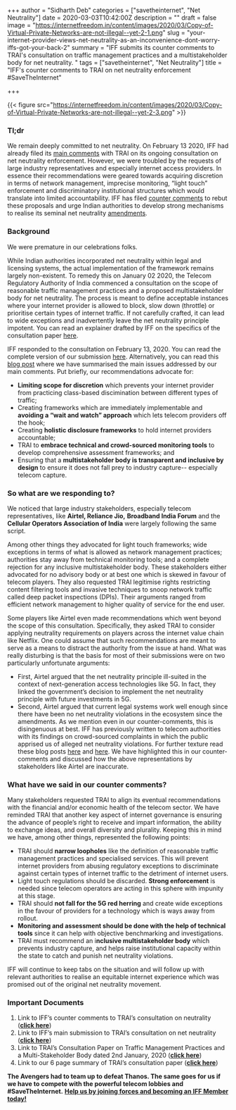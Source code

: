 +++
author = "Sidharth Deb"
categories = ["savetheinternet", "Net Neutrality"]
date = 2020-03-03T10:42:00Z
description = ""
draft = false
image = "https://internetfreedom.in/content/images/2020/03/Copy-of-Virtual-Private-Networks-are-not-illegal--yet-2-1.png"
slug = "your-internet-provider-views-net-neutrality-as-an-inconvenience-dont-worry-iffs-got-your-back-2"
summary = "IFF submits its counter comments to TRAI's consultation on traffic management practices and a multistakeholder body for net neutrality. "
tags = ["savetheinternet", "Net Neutrality"]
title = "IFF's counter comments to TRAI on net neutrality enforcement #SaveTheInternet"

+++


{{< figure src="https://internetfreedom.in/content/images/2020/03/Copy-of-Virtual-Private-Networks-are-not-illegal--yet-2-3.png" >}}

### Tl;dr

We remain deeply committed to net neutrality. On February 13 2020, IFF had already filed its [main comments](https://main.trai.gov.in/sites/default/files/Internet_Freedom_Foundation_14022020.pdf) with TRAI on its ongoing consultation on net neutrality enforcement. However, we were troubled by the requests of large industry representatives and especially internet access providers. In essence their recommendations were geared towards acquiring discretion in terms of network management, imprecise monitoring, “light touch” enforcement and discriminatory institutional structures which would translate into limited accountability. IFF has filed [counter comments](https://main.trai.gov.in/sites/default/files/Internet_Freedom_Foundation_03032020.pdf) to rebut these proposals and urge Indian authorities to develop strong mechanisms to realise its seminal net neutrality [amendments](https://dot.gov.in/sites/default/files/DoT%20Letter%20on%20Net%20Neutrality%20Regulatory%20Framework%20dated%2031%2007%202018_0.pdf?download=1).

### Background

We were premature in our celebrations folks.

While Indian authorities incorporated net neutrality within legal and licensing systems, the actual implementation of the framework remains largely non-existent. To remedy this on January 02 2020, the Telecom Regulatory Authority of India commenced a consultation on the scope of reasonable traffic management practices and a proposed multistakeholder body for net neutrality. The process is meant to define acceptable instances where your internet provider is allowed to block, slow down (throttle) or prioritise certain types of internet traffic. If not carefully crafted, it can lead to wide exceptions and inadvertently leave the net neutrality principle impotent. You can read an explainer drafted by IFF on the specifics of the consultation paper [here](https://docs.google.com/document/d/1lWma5roqYKxueely_LwN0zfxyltwnfptsUpet_stjNE/edit).

IFF responded to the consultation on February 13, 2020. You can read the complete version of our submission [here](https://main.trai.gov.in/sites/default/files/Internet_Freedom_Foundation_14022020.pdf). Alternatively, you can read this [blog post](https://internetfreedom.in/on-valentines-we-send-a-love-letter-for-net-neutrality-to-trai-savetheinternet/) where we have summarised the main issues addressed by our main comments. Put briefly, our recommendations advocate for:

* **Limiting scope for discretion** which prevents your internet provider from practicing class-based discimination between different types of traffic;
* Creating frameworks which are immediately implementable and **avoiding a “wait and watch” approach** which lets telecom providers off the hook;
* Creating **holistic disclosure frameworks** to hold internet providers accountable;
* TRAI to **embrace technical and crowd-sourced monitoring tools** to develop comprehensive assessment frameworks; and
* Ensuring that a **multistakeholder body is transparent and inclusive by design** to ensure it does not fall prey to industry capture-- especially telecom capture.

### So what are we responding to?

We noticed that large industry stakeholders, especially telecom representatives, like **Airtel, Reliance Jio,**  **Broadband India Forum** and the **Cellular Operators Association of India** were largely following the same script.

Among other things they advocated for light touch frameworks; wide exceptions in terms of what is allowed as network management practices; authorities stay away from technical monitoring tools; and a complete rejection for any inclusive multistakeholder body. These stakeholders either advocated for no advisory body or at best one which is skewed in favour of telecom players. They also requested TRAI legitimise rights restricting content filtering tools and invasive techniques to snoop network traffic called deep packet inspections (DPIs). Their arguments ranged from efficient network management to higher quality of service for the end user.

Some players like Airtel even made recommendations which went beyond the scope of this consultation. Specifically, they asked TRAI to consider applying neutrality requirements on players across the internet value chain like Netflix. One could assume that such recommendations are meant to serve as a means to distract the authority from the issue at hand. What was really disturbing is that the basis for most of their submissions were on two particularly unfortunate arguments:

* First, Airtel argued that the net neutrality principle ill-suited in the context of next-generation access technologies like 5G. In fact, they linked the government’s decision to implement the net neutrality principle with future investments in 5G.
* Second, Airtel argued that current legal systems work well enough since there have been no net neutrality violations in the ecosystem since the amendments. As we mention even in our counter-comments, this is disingenuous at best. IFF has previously written to telecom authorities with its findings on crowd-sourced complaints in which the public apprised us of alleged net neutrality violations. For further texture read these blog posts [here](https://internetfreedom.in/what-the-block-our-net-neutrality-rules-require-a-monitoring-and-enforcement-structure/) and [here](https://internetfreedom.in/net-neutrality-in-india-needs-to-find-its-bearings/). We have highlighted this in our counter-comments and discussed how the above representations by stakeholders like Airtel are inaccurate.

### What have we said in our counter comments?

Many stakeholders requested TRAI to align its eventual recommendations with the financial and/or economic health of the telecom sector. We have reminded TRAI that another key aspect of internet governance is ensuring the advance of people’s right to receive and impart information, the ability to exchange ideas, and overall diversity and plurality. Keeping this in mind we have, among other things, represented the following points:

* TRAI should **narrow loopholes** like the definition of reasonable traffic management practices and specialised services. This will prevent internet providers from abusing regulatory exceptions to discriminate against certain types of internet traffic to the detriment of internet users.
* Light touch regulations should be discarded. **Strong enforcement** is needed since telecom operators are acting in this sphere with impunity at this stage.
* TRAI should **not fall for the 5G red herring** and create wide exceptions in the favour of providers for a technology which is ways away from rollout.
* **Monitoring and assessment should be done with the help of technical tools** since it can help with objective benchmarking and investigations.
* TRAI must recommend an i**nclusive multistakeholder body** which prevents industry capture, and helps raise institutional capacity within the state to catch and punish net neutrality violations.

IFF will continue to keep tabs on the situation and will follow up with relevant authorities to realise an equitable internet experience which was promised out of the original net neutrality movement.

### Important Documents

1. Link to IFF’s counter comments to TRAI’s consultation on neutrality ([**click here**](https://main.trai.gov.in/sites/default/files/Internet_Freedom_Foundation_03032020.pdf))
2. Link to IFF’s main submission to TRAI’s consultation on net neutrality ([**click here**](https://main.trai.gov.in/sites/default/files/Internet_Freedom_Foundation_14022020.pdf))
3. Link to TRAI’s Consultation Paper on Traffic Management Practices and a Multi-Stakeholder Body dated 2nd January, 2020 ([**click here**](https://main.trai.gov.in/sites/default/files/CP_02012020_0.pdf))
4. Link to our 6 page summary of TRAI’s consultation paper ([**click here**](https://docs.google.com/document/d/1lWma5roqYKxueely_LwN0zfxyltwnfptsUpet_stjNE/edit))

**The Avengers had to team up to defeat Thanos. The same goes for us if we have to compete with the powerful telecom lobbies and #SaveTheInternet.** [**Help us by joining forces and becoming an IFF Member today!**](https://internetfreedom.in/donate/)

